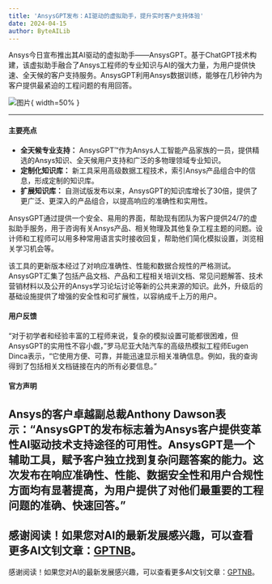 ```yaml
---
title: 'AnsysGPT发布：AI驱动的虚拟助手，提升实时客户支持体验'
date: 2024-04-15
author: ByteAILib
---
```


Ansys今日宣布推出其AI驱动的虚拟助手——AnsysGPT。基于ChatGPT技术构建，该虚拟助手融合了Ansys工程师的专业知识与AI的强大力量，为用户提供快速、全天候的客户支持服务。AnsysGPT利用Ansys数据训练，能够在几秒钟内为客户提供最紧迫的工程问题的有用回答。

![图片](https://ai-techpark.com/wp-content/uploads/2024/04/Ansys.jpg){ width=50% }

---

#### **主要亮点**

- **全天候专业支持：** AnsysGPT™作为Ansys人工智能产品家族的一员，提供精选的Ansys知识、全天候用户支持和广泛的多物理领域专业知识。
- **定制化知识库：** 新工具采用高级数据工程技术，索引Ansys产品组合中的信息，形成定制的知识库。
- **扩展知识库：** 自测试版发布以来，AnsysGPT的知识库增长了30倍，提供了更广泛、更深入的产品组合，以提高响应的准确性和实用性。

AnsysGPT通过提供一个安全、易用的界面，帮助现有团队为客户提供24/7的虚拟助手服务，用于咨询有关Ansys产品、相关物理及其他复杂工程主题的问题。设计师和工程师可以用多种常用语言实时接收回复，帮助他们简化模拟设置，浏览相关学习机会等。

该工具的更新版本经过了对响应准确性、性能和数据合规性的严格测试。AnsysGPT汇集了包括产品文档、产品和工程相关培训文档、常见问题解答、技术营销材料以及公开的Ansys学习论坛讨论等新的公共来源的知识。此外，升级后的基础设施提供了增强的安全性和可扩展性，以容纳成千上万的用户。

#### **用户反馈**

“对于初学者和经验丰富的工程师来说，复杂的模拟设置可能都很困难，但AnsysGPT的实用性不容小觑，”罗马尼亚大陆汽车的高级热模拟工程师Eugen Dinca表示，“它使用方便、可靠，并能迅速显示相关准确信息。例如，我的查询得到了包括相关文档链接在内的所有必要信息。”

#### **官方声明**

Ansys的客户卓越副总裁Anthony Dawson表示：“AnsysGPT的发布标志着为Ansys客户提供变革性AI驱动技术支持途径的可用性。AnsysGPT是一个辅助工具，赋予客户独立找到复杂问题答案的能力。这次发布在响应准确性、性能、数据安全性和用户合规性方面均有显著提高，为用户提供了对他们最重要的工程问题的准确、快速回答。”
---
感谢阅读！如果您对AI的最新发展感兴趣，可以查看更多AI文钊文章：[GPTNB](https://gptnb.com)。
---
感谢阅读！如果您对AI的最新发展感兴趣，可以查看更多AI文钊文章：[GPTNB](https://gptnb.com)。